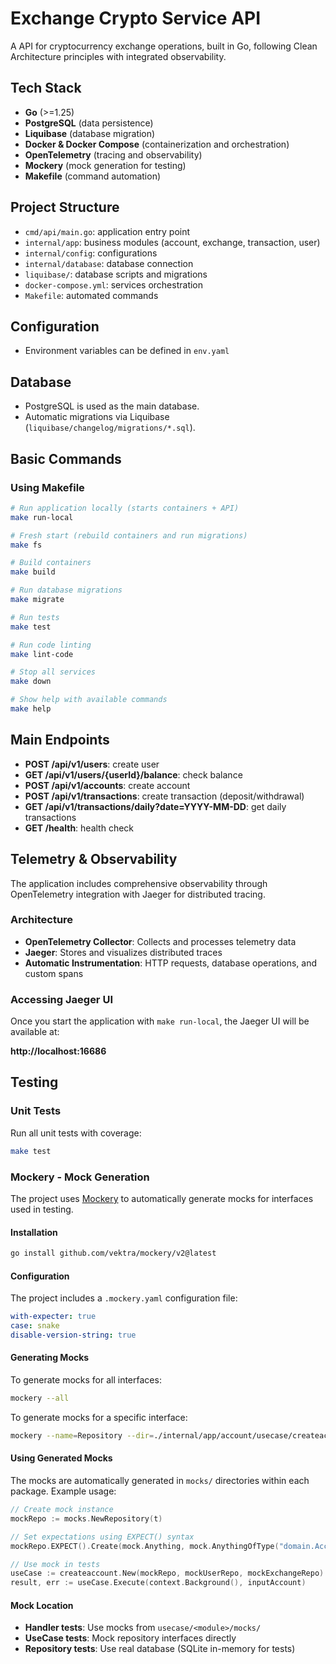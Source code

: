# Exchange Crypto Service API

A API for cryptocurrency exchange operations, built in Go, following Clean Architecture principles with integrated observability.

## Tech Stack
- **Go** (>=1.25)
- **PostgreSQL** (data persistence)
- **Liquibase** (database migration)
- **Docker & Docker Compose** (containerization and orchestration)
- **OpenTelemetry** (tracing and observability)
- **Mockery** (mock generation for testing)
- **Makefile** (command automation)

## Project Structure
- `cmd/api/main.go`: application entry point
- `internal/app`: business modules (account, exchange, transaction, user)
- `internal/config`: configurations
- `internal/database`: database connection
- `liquibase/`: database scripts and migrations
- `docker-compose.yml`: services orchestration
- `Makefile`: automated commands

## Configuration
- Environment variables can be defined in `env.yaml`

## Database
- PostgreSQL is used as the main database.
- Automatic migrations via Liquibase (`liquibase/changelog/migrations/*.sql`).

## Basic Commands

### Using Makefile
```bash
# Run application locally (starts containers + API)
make run-local

# Fresh start (rebuild containers and run migrations)
make fs

# Build containers
make build

# Run database migrations
make migrate

# Run tests
make test

# Run code linting
make lint-code

# Stop all services
make down

# Show help with available commands
make help
```

## Main Endpoints
- **POST /api/v1/users**: create user
- **GET /api/v1/users/{userId}/balance**: check balance
- **POST /api/v1/accounts**: create account
- **POST /api/v1/transactions**: create transaction (deposit/withdrawal)
- **GET /api/v1/transactions/daily?date=YYYY-MM-DD**: get daily transactions
- **GET /health**: health check

## Telemetry & Observability

The application includes comprehensive observability through OpenTelemetry integration with Jaeger for distributed tracing.

### Architecture
- **OpenTelemetry Collector**: Collects and processes telemetry data
- **Jaeger**: Stores and visualizes distributed traces
- **Automatic Instrumentation**: HTTP requests, database operations, and custom spans

### Accessing Jaeger UI

Once you start the application with `make run-local`, the Jaeger UI will be available at:

**http://localhost:16686**

## Testing

### Unit Tests
Run all unit tests with coverage:
```bash
make test
```

### Mockery - Mock Generation

The project uses [Mockery](https://vektra.github.io/mockery/) to automatically generate mocks for interfaces used in testing.

#### Installation
```bash
go install github.com/vektra/mockery/v2@latest
```

#### Configuration
The project includes a `.mockery.yaml` configuration file:
```yaml
with-expecter: true
case: snake
disable-version-string: true
```

#### Generating Mocks
To generate mocks for all interfaces:
```bash
mockery --all
```

To generate mocks for a specific interface:
```bash
mockery --name=Repository --dir=./internal/app/account/usecase/createaccount
```

#### Using Generated Mocks
The mocks are automatically generated in `mocks/` directories within each package. Example usage:

```go
// Create mock instance
mockRepo := mocks.NewRepository(t)

// Set expectations using EXPECT() syntax
mockRepo.EXPECT().Create(mock.Anything, mock.AnythingOfType("domain.Account")).Return(expectedAccount, nil)

// Use mock in tests
useCase := createaccount.New(mockRepo, mockUserRepo, mockExchangeRepo)
result, err := useCase.Execute(context.Background(), inputAccount)
```

#### Mock Location
- **Handler tests**: Use mocks from `usecase/<module>/mocks/`
- **UseCase tests**: Mock repository interfaces directly
- **Repository tests**: Use real database (SQLite in-memory for tests)
